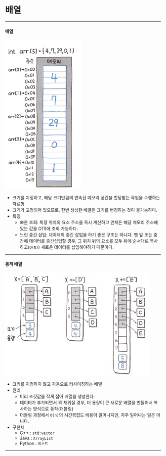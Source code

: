 # 배열

---

#### 배열
![img.png](./imgs/static-array.png)


- 크기를 지정하고, 해당 크기만큼의 연속된 메모리 공간을 할당받는 작업을 수행하는 자료형
- 크기가 고정되어 있으므로, 한번 생성한 배열은 크기를 변경하는 것이 불가능하다.
- 특징
  - 빠른 조회: 특정 위치의 요소 주소를 즉시 계산하고 언제든 해당 메모리 주소에 있는 값을 O(1)에 조회 가능하다.
  - 느린 중간 삽입: 데이터의 중간 삽입을 하기 좋은 구조는 아니다. 맨 앞 또는 중간에 데이터를 중간삽입할 경우, 그 위치 뒤의 요소를 모두 뒤에
  순서대로 복사하고(`O(N)`) 새로운 데이터를 삽입해야하기 때문이다.

---

#### 동적 배열
![dynamic-array](./imgs/dynamic-array.png)

- 크키를 지정하지 않고 자동으로 리사이징하는 배열
- 원리
  - 미리 초깃값을 작게 잡아 배열을 생성한다.
  - 데이터가 추가되면서 꽉 채워질 경우, 더 용량이 큰 새로운 배열을 만들어서 복사하는 방식으로 동작(더블링)
  - 더블링 과정에서 `O(n)`의 시간복잡도 비용이 일어나지만, 자주 일어나는 일은 아니다.
- 구현체
  - C++ : `std:vector`
  - Java : `ArrayList`
  - Python : `리스트`

---
